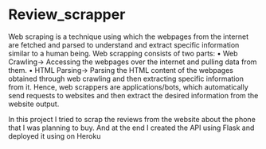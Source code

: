 # Review_scrapper

Web scraping is a technique using which the webpages from the internet are fetched and parsed
to understand and extract specific information similar to a human being. Web scrapping
consists of two parts:
• Web Crawling→ Accessing the webpages over the internet and pulling data from
them.
• HTML Parsing→ Parsing the HTML content of the webpages obtained through web
crawling and then extracting specific information from it.
Hence, web scrappers are applications/bots, which automatically send requests to websites and
then extract the desired information from the website output.

In this project I  tried to scrap the reviews from the website about the phone that I was planning to buy. And at the end I created the API using Flask and deployed it using on Heroku
